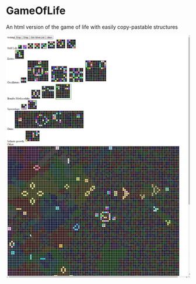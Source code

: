 # GameOfLife
An html version of the game of life with easily copy-pastable structures

![screenshot](gameOfLife.png)
